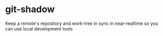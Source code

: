 git-shadow
==========

Keep a remote's repository and work-tree in sync in near-realtime so you can use local development tools 
